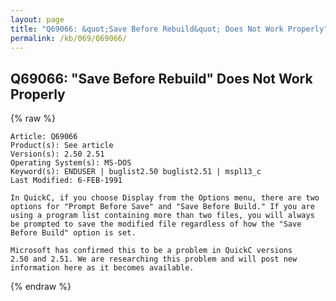 ```yaml
---
layout: page
title: "Q69066: &quot;Save Before Rebuild&quot; Does Not Work Properly"
permalink: /kb/069/Q69066/
---
```


## Q69066: &quot;Save Before Rebuild&quot; Does Not Work Properly

{% raw %}

	Article: Q69066
	Product(s): See article
	Version(s): 2.50 2.51
	Operating System(s): MS-DOS
	Keyword(s): ENDUSER | buglist2.50 buglist2.51 | mspl13_c
	Last Modified: 6-FEB-1991
	
	In QuickC, if you choose Display from the Options menu, there are two
	options for "Prompt Before Save" and "Save Before Build." If you are
	using a program list containing more than two files, you will always
	be prompted to save the modified file regardless of how the "Save
	Before Build" option is set.
	
	Microsoft has confirmed this to be a problem in QuickC versions
	2.50 and 2.51. We are researching this problem and will post new
	information here as it becomes available.

{% endraw %}
